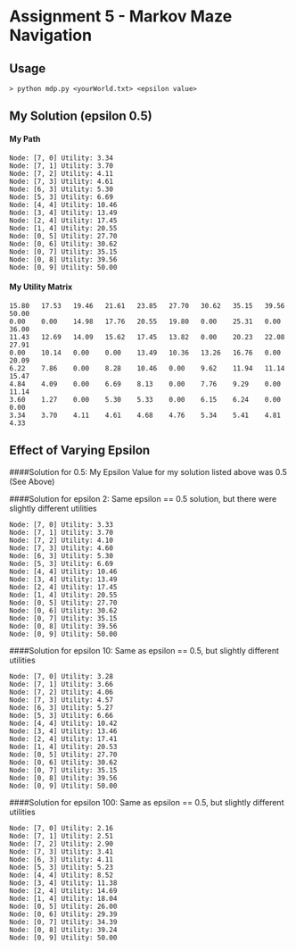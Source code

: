 # Assignment 5 - Markov Maze Navigation
## Usage
```
> python mdp.py <yourWorld.txt> <epsilon value>
```

## My Solution (epsilon 0.5)
#### My Path
```
Node: [7, 0] Utility: 3.34
Node: [7, 1] Utility: 3.70
Node: [7, 2] Utility: 4.11
Node: [7, 3] Utility: 4.61
Node: [6, 3] Utility: 5.30
Node: [5, 3] Utility: 6.69
Node: [4, 4] Utility: 10.46
Node: [3, 4] Utility: 13.49
Node: [2, 4] Utility: 17.45
Node: [1, 4] Utility: 20.55
Node: [0, 5] Utility: 27.70
Node: [0, 6] Utility: 30.62
Node: [0, 7] Utility: 35.15
Node: [0, 8] Utility: 39.56
Node: [0, 9] Utility: 50.00
```

#### My Utility Matrix
```
15.80   17.53   19.46   21.61   23.85   27.70   30.62   35.15   39.56   50.00   
0.00    0.00    14.98   17.76   20.55   19.80   0.00    25.31   0.00    36.00   
11.43   12.69   14.09   15.62   17.45   13.82   0.00    20.23   22.08   27.91   
0.00    10.14   0.00    0.00    13.49   10.36   13.26   16.76   0.00    20.09   
6.22    7.86    0.00    8.28    10.46   0.00    9.62    11.94   11.14   15.47   
4.84    4.09    0.00    6.69    8.13    0.00    7.76    9.29    0.00    11.14   
3.60    1.27    0.00    5.30    5.33    0.00    6.15    6.24    0.00    0.00    
3.34    3.70    4.11    4.61    4.68    4.76    5.34    5.41    4.81    4.33    
```

## Effect of Varying Epsilon
####Solution for 0.5:
My Epsilon Value for my solution listed above was 0.5 (See Above)

####Solution for epsilon 2:
Same epsilon == 0.5 solution, but there were slightly different utilities
```
Node: [7, 0] Utility: 3.33
Node: [7, 1] Utility: 3.70
Node: [7, 2] Utility: 4.10
Node: [7, 3] Utility: 4.60
Node: [6, 3] Utility: 5.30
Node: [5, 3] Utility: 6.69
Node: [4, 4] Utility: 10.46
Node: [3, 4] Utility: 13.49
Node: [2, 4] Utility: 17.45
Node: [1, 4] Utility: 20.55
Node: [0, 5] Utility: 27.70
Node: [0, 6] Utility: 30.62
Node: [0, 7] Utility: 35.15
Node: [0, 8] Utility: 39.56
Node: [0, 9] Utility: 50.00
```

####Solution for epsilon 10:
Same as epsilon == 0.5, but slightly different utilities
```
Node: [7, 0] Utility: 3.28
Node: [7, 1] Utility: 3.66
Node: [7, 2] Utility: 4.06
Node: [7, 3] Utility: 4.57
Node: [6, 3] Utility: 5.27
Node: [5, 3] Utility: 6.66
Node: [4, 4] Utility: 10.42
Node: [3, 4] Utility: 13.46
Node: [2, 4] Utility: 17.41
Node: [1, 4] Utility: 20.53
Node: [0, 5] Utility: 27.70
Node: [0, 6] Utility: 30.62
Node: [0, 7] Utility: 35.15
Node: [0, 8] Utility: 39.56
Node: [0, 9] Utility: 50.00
```

####Solution for epsilon 100:
Same as epsilon == 0.5, but slightly different utilities
```
Node: [7, 0] Utility: 2.16
Node: [7, 1] Utility: 2.51
Node: [7, 2] Utility: 2.90
Node: [7, 3] Utility: 3.41
Node: [6, 3] Utility: 4.11
Node: [5, 3] Utility: 5.23
Node: [4, 4] Utility: 8.52
Node: [3, 4] Utility: 11.38
Node: [2, 4] Utility: 14.69
Node: [1, 4] Utility: 18.04
Node: [0, 5] Utility: 26.00
Node: [0, 6] Utility: 29.39
Node: [0, 7] Utility: 34.39
Node: [0, 8] Utility: 39.24
Node: [0, 9] Utility: 50.00
```


